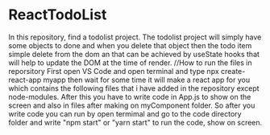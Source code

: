 # ReactTodoList
In this repository, find a todolist project. The todolist project will simply have some objects to done and when you delete that object then the todo item simple delete from the dom an that can be achieved by useState hooks that will help to update the DOM at the time of render. 
 //How to run the files in reporsitory  First open VS Code and open terminal and type npx create-react-app myapp then wait for some time it will make a react app for you which contains the following files that i have added in the repository except node-modules. After this you have to write code in App.js to show on the screen and also in files after making on myComponent folder. So after you write code you can run by open termimal and go to the code directory folder and write "npm start" or "yarn start" to run the code, show on screen.
